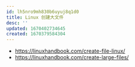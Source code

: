 ```yaml
---
id: lh5nro9mh830b6uyuj8q1d0
title: Linux 创建大文件
desc: ''
updated: 1670402734645
created: 1670379584304
---
```


- https://linuxhandbook.com/create-file-linux/
- https://linuxhandbook.com/create-large-files/
